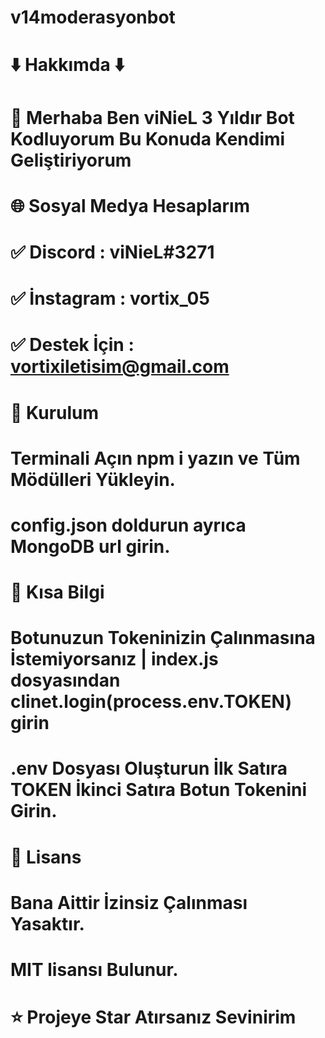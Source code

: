 # v14moderasyonbot

# ⬇️ Hakkımda ⬇️

# 👋 Merhaba Ben viNieL 3 Yıldır Bot Kodluyorum Bu Konuda Kendimi Geliştiriyorum

# 🌐 Sosyal Medya Hesaplarım

# ✅ Discord : viNieL#3271

# ✅ İnstagram : vortix_05

# ✅ Destek İçin : vortixiletisim@gmail.com 


# 🚀 Kurulum

# Terminali Açın npm i yazın ve Tüm Mödülleri Yükleyin.

# config.json doldurun ayrıca MongoDB url girin.

# 📄 Kısa Bilgi

# Botunuzun Tokeninizin Çalınmasına İstemiyorsanız | index.js dosyasından clinet.login(process.env.TOKEN) girin

# .env Dosyası Oluşturun İlk Satıra TOKEN İkinci Satıra Botun Tokenini Girin.

# 📃 Lisans

# Bana Aittir İzinsiz Çalınması Yasaktır.

# MIT lisansı Bulunur.

# ⭐ Projeye Star Atırsanız Sevinirim

